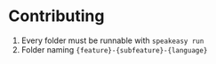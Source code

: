 # Contributing

1. Every folder must be runnable with `speakeasy run`
2. Folder naming `{feature}-{subfeature}-{language}`
